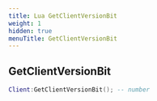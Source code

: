 ```yaml
---
title: Lua GetClientVersionBit
weight: 1
hidden: true
menuTitle: GetClientVersionBit
---
```

## GetClientVersionBit
```lua
Client:GetClientVersionBit(); -- number
```